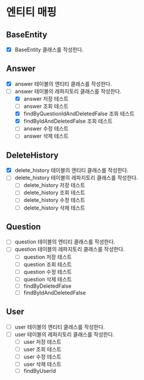 # 엔티티 매핑

## BaseEntity
- [x] BaseEntity 클래스를 작성한다.

## Answer
- [X] answer 테이블의 엔티티 클래스를 작성한다.
- [ ] answer 테이블의 레파지토리 클래스를 작성한다.
    - [x] answer 저장 테스트
    - [ ] answer 조회 테스트
    - [x] findByQuestionIdAndDeletedFalse 조회 테스트
    - [x] findByIdAndDeletedFalse 조회 테스트
    - [ ] answer 수정 테스트
    - [ ] answer 삭제 테스트

## DeleteHistory
- [x] delete_history 테이블의 엔티티 클래스를 작성한다.
- [ ] delete_history 테이블의 레파지토리 클래스를 작성한다.
    - [ ] delete_history 저장 테스트
    - [ ] delete_history 조회 테스트
    - [ ] delete_history 수정 테스트
    - [ ] delete_history 삭제 테스트

## Question
- [ ] question 테이블의 엔티티 클래스를 작성한다.
- [ ] question 테이블의 레파지토리 클래스를 작성한다.
    - [ ] question 저장 테스트
    - [ ] question 조회 테스트
    - [ ] question 수정 테스트
    - [ ] question 삭제 테스트
    - [ ] findByDeletedFalse
    - [ ] findByIdAndDeletedFalse

## User
- [ ] user 테이블의 엔티티 클래스를 작성한다.
- [ ] user 테이블의 레파지토리 클래스를 작성한다.
    - [ ] user 저장 테스트
    - [ ] user 조회 테스트
    - [ ] user 수정 테스트
    - [ ] user 삭제 테스트
    - [ ] findByUserId
